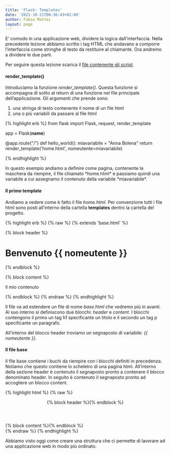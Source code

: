 ```yaml
---
title: 'Flask: Templates'
date: '2021-10-21T00:36:43+02:00'
author: Fabio Mattei
layout: page
---
```


E’ comodo in una applicazione web, dividere la logica dall’interfaccia. Nella precedente lezione abbiamo scritto i tag HTML che andavano a comporre l’interfaccia come stringhe di testo da restituire al chiamante. Ora andremo a dividere le due parti.

Per seguire questa lezione scarica il [file contenente gli script](https://www.esercizidiinformatica.it/progetti/flask/miosito2.zip).

#### render\_template()

Introduciamo la funzione *render\_template()*. Questa funzione si accompagna di solito al return di una funzione nel file principale dell’applicazione. Gli argomenti che prende sono:

1. una stringa di testo contenente il nome di un file html
2. una o più variabili da passare al file html

{% highlight erb %}
from flask import Flask, request, render_template

app = Flask(__name__)

@app.route("/")
def hello_world():
    miavariabile = "Anna Bolena"
    return render_template('home.html', nomeutente=miavariabile)

{% endhighlight %}

</div>In questo esempio andiamo a definire come pagina, contenente la maschera da riempire, il file chiamato *home.html* e passiamo quindi una variabile a cui assegnamo il contenuto della variabile *miavariabile*.

#### Il primo template

Andiamo a vedere come è fatto il file *home.html*. Per convenzione tutti i file html sono posti all’interno della cartella **templates** dentro la cartella del progetto.


{% highlight erb %}
{% raw %}
{% extends 'base.html' %}

{% block header %}
  <h1>Benvenuto {{ nomeutente }} </h1>
{% endblock %}

{% block content %}
  <p>Il mio contenuto</p>
{% endblock %}
{% endraw %}
{% endhighlight %}

Il file va ad estendere un file di nome *base.html* che vedremo più in avanti. Al suo interno si definiscono due blocchi: *header* e *content*. I blocchi contengono il primo un tag h1 specificante un titolo e il secondo un tag p specificante un paragrafo.

All’interno del blocco header troviamo un segnaposto di variabile: *{{ nomeutente }}*.

#### Il file base

Il file base contiene i buchi da riempire con i blocchi definiti in precedenza. Notiamo che questo contiene lo scheletro di una pagina html. All’interno della sezione header è contenuto il segnaposto pronto a contenere il blocco denominato header. In seguito è contenuto il segnaposto pronto ad accogliere un blocco content.

{% highlight html %}
{% raw %}
<!doctype html>
<title>{% block title %}{% endblock %} - la mia applicazione web</title>
<section class="content">
  <header>
    {% block header %}{% endblock %}
  </header>
  {% block content %}{% endblock %}
</section>
{% endraw %}
{% endhighlight %}

Abbiamo visto oggi come creare una struttura che ci permette di lavorare ad una applicazione web in modo più ordinato.

